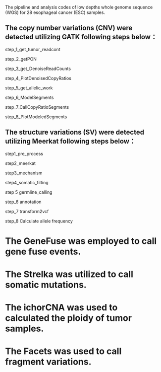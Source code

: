 The pipeline and analysis codes of low depths whole genome sequence (WGS) for 28 esophageal cancer (ESC) samples.

## The copy number variations (CNV) were detected utilizing GATK following steps below：
step_1_get_tumor_readcont

step_2_getPON

step_3_get_DenoiseReadCounts

step_4_PlotDenoisedCopyRatios

step_5_get_allelic_work

step_6_ModelSegments

step_7_CallCopyRatioSegments

step_8_PlotModeledSegments

## The structure variations (SV) were detected utilizing Meerkat following steps below：
step1_pre_process

step2_meerkat

step3_mechanism

step4_somatic_filting

step 5 germline_calling

step_6 annotation

step_7 transform2vcf

step_8 Calculate allele frequency

# The GeneFuse was employed to call gene fuse events.
# The Strelka was utilized to call somatic mutations.
# The ichorCNA was used to calculated the ploidy of tumor samples.
# The Facets was used to call fragment variations.







